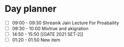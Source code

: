

# Day planner

- [ ] 09:00 - 09:30 Shreanik Jain Lecture For Proabaility
- [ ] 09:30 - 10:00 Mixtrue and akigration
- [ ] 14:50 - 15:50 [[GATE 2021 SET-2]]
- [ ] 01:20 - 01:50 New item